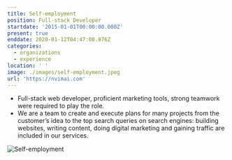 ```yaml
---
title: Self-employment
position: Full-stack Developer
startdate: '2015-01-01T00:00:00.000Z'
present: true
enddate: 2020-01-12T04:47:08.876Z
categories:
  - organizations
  - experience
location: ' '
image: ./images/self-employment.jpeg
url: 'https://nvimai.com'
---
```

* Full-stack web developer, proficient marketing tools, strong teamwork were required to play the role.
* We are a team to create and execute plans for many projects from the customer’s idea to the top search queries on search engines: building websites, writing content, doing digital marketing and gaining traffic are included in our services.

![Self-employment](/images/nhat-working.png)
